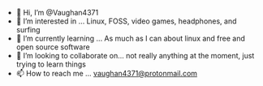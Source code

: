 - 👋 Hi, I’m @Vaughan4371
- 👀 I’m interested in ... Linux, FOSS, video games, headphones, and surfing
- 🌱 I’m currently learning ... As much as I can about linux and free and open source software
- 💞️ I’m looking to collaborate on... not really anything at the moment, just trying to learn things
- 📫 How to reach me ... vaughan4371@protonmail.com

<!---
Vaughan4371/Vaughan4371 is a ✨ special ✨ repository because its `README.md` (this file) appears on your GitHub profile.
You can click the Preview link to take a look at your changes.
--->
